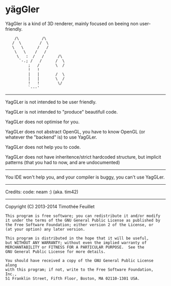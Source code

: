 yägGler
=======

YägGler is a kind of 3D renderer, mainly focused on beeing non user-friendly.


        /\          /\
       /  \        /  \
       \   \      /   /
        \   \    /   /
         \   :  /   /      /\
          `-.; /   /      /  \
              ;   /       \  /
              !   !
              |   |       /  \
              |   |       \  /
              !   !        \/
              `---'

-------------

YagGLer is not intended to be user friendly.

YagGLer is not intended to "produce" beautifull code.

YagGLer does not optimise for you.

YagGLer does not abstract OpenGL, you have to know OpenGL
        (or whatever the "backend" is) to use YagGLer.

YagGLer does not help you to code.

YagGLer does not have inheritence/strict hardcoded structure,
        but implicit patterns (that you had to now, and are undocumented)

-------------

You IDE won't help you, and your compiler is buggy, you can't use YagGLer.

-------------

Credits:
  code: neam :) (aka. tim42)

-------------

Copyright (C) 2013-2014  Timothée Feuillet

    This program is free software; you can redistribute it and/or modify
    it under the terms of the GNU General Public License as published by
    the Free Software Foundation; either version 2 of the License, or
    (at your option) any later version.

    This program is distributed in the hope that it will be useful,
    but WITHOUT ANY WARRANTY; without even the implied warranty of
    MERCHANTABILITY or FITNESS FOR A PARTICULAR PURPOSE.  See the
    GNU General Public License for more details.

    You should have received a copy of the GNU General Public License along
    with this program; if not, write to the Free Software Foundation, Inc.,
    51 Franklin Street, Fifth Floor, Boston, MA 02110-1301 USA.
